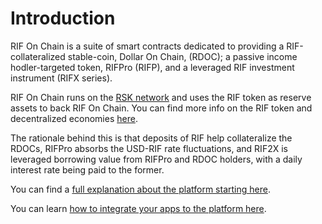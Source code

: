 # Introduction

RIF On Chain is a suite of smart contracts dedicated to providing a RIF-collateralized stable-coin, Dollar On Chain, (RDOC); a passive income hodler-targeted token, RIFPro (RIFP), and a leveraged RIF investment instrument (RIFX series).

RIF On Chain runs on the [RSK network](https://www.rsk.co/) and uses the RIF token as reserve assets to back RIF On Chain. You can find more info on the RIF token and decentralized economies [here](https://www.rifos.org/).

The rationale behind this is that deposits of RIF help collateralize the RDOCs, RIFPro absorbs the USD-RIF rate fluctuations, and RIF2X is leveraged borrowing value from RIFPro and RDOC holders, with a daily interest rate being paid to the former.

You can find a [full explanation about the platform starting here](rationale/main-concepts.md).

You can learn [how to integrate your apps to the platform here](integration/introduction-to-moc.md).

